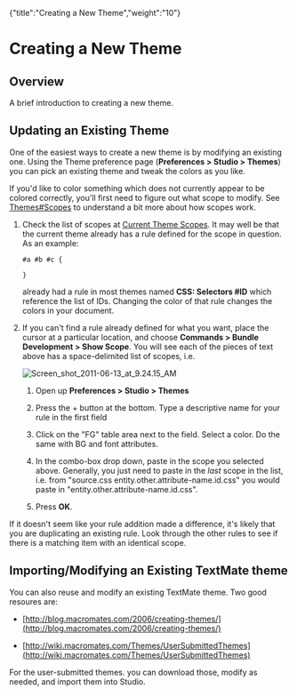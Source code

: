 {"title":"Creating a New Theme","weight":"10"} 

# Creating a New Theme

## Overview

A brief introduction to creating a new theme.

## Updating an Existing Theme

One of the easiest ways to create a new theme is by modifying an existing one. Using the Theme preference page (**Preferences > Studio > Themes**) you can pick an existing theme and tweak the colors as you like.

If you'd like to color something which does not currently appear to be colored correctly, you'll first need to figure out what scope to modify. See [Themes#Scopes](/docs/appc/Axway_Appcelerator_Studio/Axway_Appcelerator_Studio_Guide/Customizing_Studio/Themes/#Scopes) to understand a bit more about how scopes work.

1.  Check the list of scopes at [Current Theme Scopes](/docs/appc/Axway_Appcelerator_Studio/Axway_Appcelerator_Studio_Guide/Customizing_Studio/Themes/Current_Theme_Scopes/). It may well be that the current theme already has a rule defined for the scope in question. As an example:
    
    `#a #b #c {`
    
    `}`
    
    already had a rule in most themes named **CSS: Selectors #ID** which reference the list of IDs. Changing the color of that rule changes the colors in your document.
    
2.  If you can't find a rule already defined for what you want, place the cursor at a particular location, and choose **Commands > Bundle Development > Show Scope**. You will see each of the pieces of text above has a space-delimited list of scopes, i.e.
    
    ![Screen_shot_2011-06-13_at_9.24.15_AM](/Images/appc/download/attachments/30083215/Screen_shot_2011-06-13_at_9.24.15_AM.png)
    1.  Open up **Preferences > Studio > Themes**
        
    2.  Press the + button at the bottom. Type a descriptive name for your rule in the first field
        
    3.  Click on the "FG" table area next to the field. Select a color. Do the same with BG and font attributes.
        
    4.  In the combo-box drop down, paste in the scope you selected above. Generally, you just need to paste in the _last_ scope in the list, i.e. from "source.css entity.other.attribute-name.id.css" you would paste in "entity.other.attribute-name.id.css".
        
    5.  Press **OK**.
        

If it doesn't seem like your rule addition made a difference, it's likely that you are duplicating an existing rule. Look through the other rules to see if there is a matching item with an identical scope.

## Importing/Modifying an Existing TextMate theme

You can also reuse and modify an existing TextMate theme. Two good resoures are:

*   [http://blog.macromates.com/2006/creating-themes/](http://blog.macromates.com/2006/creating-themes/)
    
*   [http://wiki.macromates.com/Themes/UserSubmittedThemes](http://wiki.macromates.com/Themes/UserSubmittedThemes)
    

For the user-submitted themes. you can download those, modify as needed, and import them into Studio.